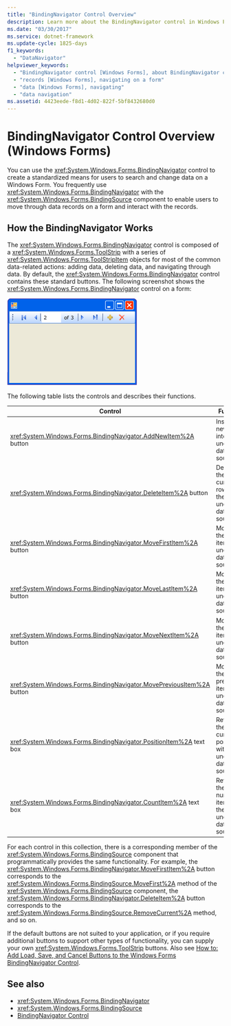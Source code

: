 ```yaml
---
title: "BindingNavigator Control Overview"
description: Learn more about the BindingNavigator control in Windows Forms, which can be used to create a standardized means for users to search and change data.
ms.date: "03/30/2017"
ms.service: dotnet-framework
ms.update-cycle: 1825-days
f1_keywords:
  - "DataNavigator"
helpviewer_keywords:
  - "BindingNavigator control [Windows Forms], about BindingNavigator control"
  - "records [Windows Forms], navigating on a form"
  - "data [Windows Forms], navigating"
  - "data navigation"
ms.assetid: 4423eede-f8d1-4d02-822f-5bf8432680d0
---
```

# BindingNavigator Control Overview (Windows Forms)

You can use the <xref:System.Windows.Forms.BindingNavigator> control to create a standardized means for users to search and change data on a Windows Form. You frequently use <xref:System.Windows.Forms.BindingNavigator> with the <xref:System.Windows.Forms.BindingSource> component to enable users to move through data records on a form and interact with the records.

## How the BindingNavigator Works

The <xref:System.Windows.Forms.BindingNavigator> control is composed of a <xref:System.Windows.Forms.ToolStrip> with a series of <xref:System.Windows.Forms.ToolStripItem> objects for most of the common data-related actions: adding data, deleting data, and navigating through data. By default, the <xref:System.Windows.Forms.BindingNavigator> control contains these standard buttons. The following screenshot shows the <xref:System.Windows.Forms.BindingNavigator> control on a form:

![Screenshot showing the BindingNavigator control.](./media/bindingnavigator-control-overview-windows-forms/bindingnavigator-control-form.gif)

The following table lists the controls and describes their functions.

|Control|Function|
|-------------|--------------|
|<xref:System.Windows.Forms.BindingNavigator.AddNewItem%2A> button|Inserts a new row into the underlying data source.|
|<xref:System.Windows.Forms.BindingNavigator.DeleteItem%2A> button|Deletes the current row from the underlying data source.|
|<xref:System.Windows.Forms.BindingNavigator.MoveFirstItem%2A> button|Moves to the first item in the underlying data source.|
|<xref:System.Windows.Forms.BindingNavigator.MoveLastItem%2A> button|Moves to the last item in the underlying data source.|
|<xref:System.Windows.Forms.BindingNavigator.MoveNextItem%2A> button|Moves to the next item in the underlying data source.|
|<xref:System.Windows.Forms.BindingNavigator.MovePreviousItem%2A> button|Moves to the previous item in the underlying data source.|
|<xref:System.Windows.Forms.BindingNavigator.PositionItem%2A> text box|Returns the current position within the underlying data source.|
|<xref:System.Windows.Forms.BindingNavigator.CountItem%2A> text box|Returns the total number of items in the underlying data source.|

For each control in this collection, there is a corresponding member of the <xref:System.Windows.Forms.BindingSource> component that programmatically provides the same functionality. For example, the <xref:System.Windows.Forms.BindingNavigator.MoveFirstItem%2A> button corresponds to the <xref:System.Windows.Forms.BindingSource.MoveFirst%2A> method of the <xref:System.Windows.Forms.BindingSource> component, the <xref:System.Windows.Forms.BindingNavigator.DeleteItem%2A> button corresponds to the <xref:System.Windows.Forms.BindingSource.RemoveCurrent%2A> method, and so on.

If the default buttons are not suited to your application, or if you require additional buttons to support other types of functionality, you can supply your own <xref:System.Windows.Forms.ToolStrip> buttons. Also see [How to: Add Load, Save, and Cancel Buttons to the Windows Forms BindingNavigator Control](load-save-and-cancel-bindingnavigator.md).

## See also

- <xref:System.Windows.Forms.BindingNavigator>
- <xref:System.Windows.Forms.BindingSource>
- [BindingNavigator Control](bindingnavigator-control-windows-forms.md)
